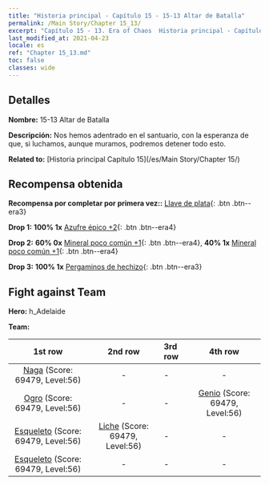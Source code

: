 ```yaml
---
title: "Historia principal - Capítulo 15 - 15-13 Altar de Batalla"
permalink: /Main Story/Chapter 15_13/
excerpt: "Capítulo 15 - 13. Era of Chaos  Historia principal - Capítulo 15_13. 15-13 Altar de Batalla"
last_modified_at: 2021-04-23
locale: es
ref: "Chapter 15_13.md"
toc: false
classes: wide
---
```


## Detalles

 **Nombre:** 15-13 Altar de Batalla

 **Descripción:** Nos hemos adentrado en el santuario, con la esperanza de que, si luchamos, aunque muramos, podremos detener todo esto.

 **Related to:** [Historia principal Capítulo 15](/es/Main Story/Chapter 15/)

## Recompensa obtenida

 **Recompensa por completar por primera vez::** [Llave de plata](/ItemsES/con_693/){: .btn .btn--era3}

 **Drop 1:** **100% 1x** [Azufre épico +2](/ItemsES/mat_50/){: .btn .btn--era4}

 **Drop 2:** **60% 0x** [Mineral poco común +1](/ItemsES/mat_40/){: .btn .btn--era4}, **40% 1x** [Mineral poco común +1](/ItemsES/mat_40/){: .btn .btn--era4}

 **Drop 3:** **100% 1x** [Pergaminos de hechizo](/ItemsES/con_694/){: .btn .btn--era3}


## Fight against Team
 **Hero:** h_Adelaide

 **Team:**


  | 1st row | 2nd row | 3rd row | 4th row |
  |:----:|:----:|:----|:----:|
  | [Naga](/es/units/Naga/) (Score: 69479, Level:56)  | - | - | - |
  | [Ogro](/es/units/Ogre/) (Score: 69479, Level:56)  | - | - | [Genio](/es/units/Genie/) (Score: 69479, Level:56)  |
  | [Esqueleto](/es/units/Skeleton/) (Score: 69479, Level:56)  | [Liche](/es/units/Lich/) (Score: 69479, Level:56)  | - | - |
  | [Esqueleto](/es/units/Skeleton/) (Score: 69479, Level:56)  | - | - | - |


